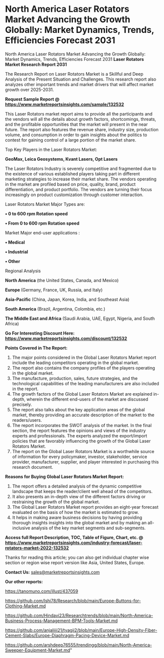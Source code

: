 # North America Laser Rotators Market Advancing the Growth Globally: Market Dynamics, Trends, Efficiencies Forecast 2031
North America Laser Rotators Market Advancing the Growth Globally: Market Dynamics, Trends, Efficiencies Forecast 2031
<strong>Laser Rotators Market Research Report 2031</strong>

The Research Report on Laser Rotators Market is a Skillful and Deep Analysis of the Present Situation and Challenges. This research report also analyzes other important trends and market drivers that will affect market growth over 2025-2031.

<strong>Request Sample Report @ <a href=https://www.marketreportsinsights.com/sample/132532>https://www.marketreportsinsights.com/sample/132532</a></strong>

This Laser Rotators market report aims to provide all the participants and the vendors will all the details about growth factors, shortcomings, threats, and the profitable opportunities that the market will present in the near future. The report also features the revenue share, industry size, production volume, and consumption in order to gain insights about the politics to contest for gaining control of a large portion of the market share.

Top Key Players in the Laser Rotators Market:

<strong>GeoMax, Leica Geosystems, Kvant Lasers, Opt Lasers</strong>

The Laser Rotators Industry is severely competitive and fragmented due to the existence of various established players taking part in different marketing strategies to increase their market share. The vendors operating in the market are profiled based on price, quality, brand, product differentiation, and product portfolio. The vendors are turning their focus increasingly on product customization through customer interaction.

Laser Rotators Market Major Types are:

<strong>• 0 to 600 rpm Rotation speed

• From 0 to 600 rpm Rotation speed</strong>

Market Major end-user applications :

<strong>• Medical

• Industrial

• Other</strong>

Regional Analysis

</u><strong><b>North America</b></strong> (the United States, Canada, and Mexico)

<strong><b>Europe </b></strong>(Germany, France, UK, Russia, and Italy)

<strong><b>Asia-Pacific</b></strong> (China, Japan, Korea, India, and Southeast Asia)

<strong><b>South America</b></strong> (Brazil, Argentina, Colombia, etc.)

<strong><b>The Middle East and Africa</b></strong> (Saudi Arabia, UAE, Egypt, Nigeria, and South Africa)

<strong>Go For Interesting Discount Here: <a href=https://www.marketreportsinsights.com/discount/132532>https://www.marketreportsinsights.com/discount/132532</a></strong>

<strong>Points Covered in The Report:</strong>
<ol>
  <li>The major points considered in the Global Laser Rotators Market report include the leading competitors operating in the global market.</li>
  <li>The report also contains the company profiles of the players operating in the global market.</li>
  <li>The manufacture, production, sales, future strategies, and the technological capabilities of the leading manufacturers are also included in the report.</li>
  <li>The growth factors of the Global Laser Rotators Market are explained in-depth, wherein the different end-users of the market are discussed precisely.</li>
  <li>The report also talks about the key application areas of the global market, thereby providing an accurate description of the market to the readers/users.</li>
  <li>The report incorporates the SWOT analysis of the market. In the final section, the report features the opinions and views of the industry experts and professionals. The experts analyzed the export/import policies that are favorably influencing the growth of the Global Laser Rotators Market.</li>
  <li>The report on the Global Laser Rotators Market is a worthwhile source of information for every policymaker, investor, stakeholder, service provider, manufacturer, supplier, and player interested in purchasing this research document.</li>
</ol>
<strong>Reasons for Buying Global Laser Rotators Market Report:</strong>

<ol>
  <li>The report offers a detailed analysis of the dynamic competitive landscape that keeps the reader/client well ahead of the competitors.</li>
  <li>It also presents an in-depth view of the different factors driving or restraining the growth of the global market.</li>
  <li>The Global Laser Rotators Market report provides an eight-year forecast evaluated on the basis of how the market is estimated to grow.</li>
  <li>It helps in making aware business decisions by having providing thorough insights insights into the global market and by making an all-inclusive analysis of the key market segments and sub-segments.</li>
</ol>
<strong>Access full Report Description, TOC, Table of Figure, Chart, etc. @ <a href=https://www.marketreportsinsights.com/industry-forecast/laser-rotators-market-2022-132532>https://www.marketreportsinsights.com/industry-forecast/laser-rotators-market-2022-132532</a></strong>


Thanks for reading this article; you can also get individual chapter wise section or region wise report version like Asia, United States, Europe.

<strong>Contact Us:</strong>
sales@marketreportsinsights.com

<strong>Our other reports:</strong>

<a href=https://tanomuno.com/illust/437059>https://tanomuno.com/illust/437059</a>

<a href=https://github.com/Ishi78/Research/blob/main/Europe-Buttons-for-Clothing-Market.md>https://github.com/Ishi78/Research/blob/main/Europe-Buttons-for-Clothing-Market.md</a>

<a href=https://github.com/Hindavi23/Researchtrends/blob/main/North-America-Business-Process-Management-BPM-Tools-Market.md>https://github.com/Hindavi23/Researchtrends/blob/main/North-America-Business-Process-Management-BPM-Tools-Market.md</a>

<a href=https://github.com/anjaliiii21/tyagii2/blob/main/Europe-High-Density-Fiber-Cement-Slabs/Europe-Diaphragm-Pacing-Device-Market.md>https://github.com/anjaliiii21/tyagii2/blob/main/Europe-High-Density-Fiber-Cement-Slabs/Europe-Diaphragm-Pacing-Device-Market.md</a>

<a href=https://github.com/arshdeep76555/trendingg/blob/main/North-America-Sweeper-Equipment-Market.md>https://github.com/arshdeep76555/trendingg/blob/main/North-America-Sweeper-Equipment-Market.md</a>"
